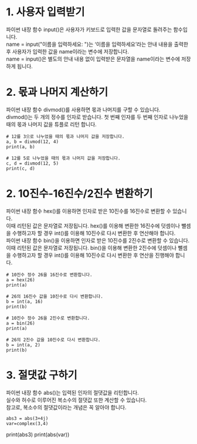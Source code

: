 # 1. 사용자 입력받기
파이썬 내장 함수 input()은 사용자가 키보드로 입력한 값을 문자열로 돌려주는 함수입니다.  
name = input("이름을 입력하세요: ")는 ‘이름을 입력하세요’라는 안내 내용을 출력한 후 사용자가 입력한 값을 name이라는 변수에 저장합니다.  
name = input()은 별도의 안내 내용 없이 입력받은 문자열을 name이라는 변수에 저장하게 됩니다.  

# 2. 몫과 나머지 계산하기
파이썬 내장 함수 divmod()를 사용하면 몫과 나머지를 구할 수 있습니다.  
divmod()는 두 개의 정수를 인자로 받습니다. 첫 번째 인자를 두 번째 인자로 나누었을 때의 몫과 나머지 값을 튜플로 리턴 합니다.  
```
# 12를 3으로 나누었을 때의 몫과 나머지 값을 저장합니다.
a, b = divmod(12, 4)
print(a, b)

# 12를 5로 나누었을 때의 몫과 나머지 값을 저장합니다.
c, d = divmod(12, 5)
print(c, d)
```
# 2. 10진수-16진수/2진수  변환하기
파이썬 내장 함수 hex()를 이용하면 인자로 받은 10진수를 16진수로 변환할 수 있습니다.  
이때 리턴된 값은 문자열로 저장됩니다. hex()를 이용해 변환한 16진수에 덧셈이나 뺄셈을 수행하고자 할 경우 int()를 이용해 10진수로 다시 변환한 후 연산해야 합니다.  
파이썬 내장 함수 bin()을 이용하면 인자로 받은 10진수를 2진수로 변환할 수 있습니다.  
이때 리턴된 값은 문자열로 저장됩니다. bin()을 이용해 변환한 2진수에 덧셈이나 뺄셈을 수행하고자 할 경우 int()를 이용해 10진수로 다시 변환한 후 연산을 진행해야 합니다.  
```
# 10진수 정수 26을 16진수로 변환합니다. 
a = hex(26)
print(a)

# 26의 16진수 값을 10진수로 다시 변환합니다.
b = int(a, 16)
print(b)

# 10진수 정수 26을 2진수로 변환합니다. 
a = bin(26)
print(a)

# 26의 2진수 값을 10진수로 다시 변환합니다.
b = int(a, 2)
print(b)
```
# 3. 절댓값 구하기
파이썬 내장 함수 abs()는 입력된 인자의 절댓값을 리턴합니다.  
실수와 허수로 이루어진 복소수의 절댓값 또한 계산할 수 있습니다.  
참고로, 복소수의 절댓값이라는 개념은 꼭 알아야 합니다.
```
abs3 = abs(3+4j)
var=complex(3,4)
```

print(abs3)
print(abs(var))
```
